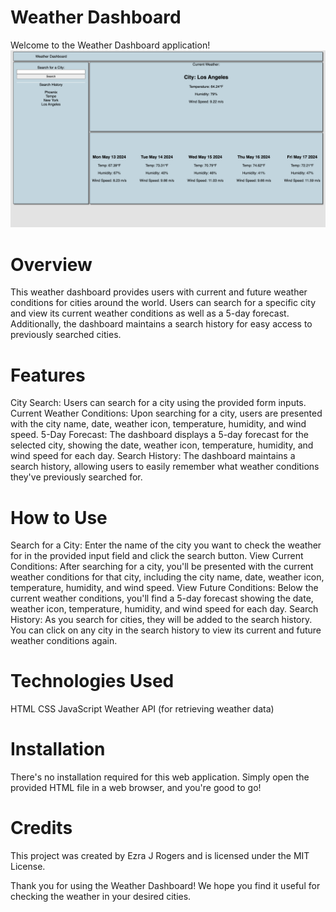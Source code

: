 # Weather Dashboard
Welcome to the Weather Dashboard application!
![Weather Dashboard](/assets/weather-api.png)

# Overview
This weather dashboard provides users with current and future weather conditions for cities around the world. Users can search for a specific city and view its current weather conditions as well as a 5-day forecast. Additionally, the dashboard maintains a search history for easy access to previously searched cities.

# Features
City Search: Users can search for a city using the provided form inputs.
Current Weather Conditions: Upon searching for a city, users are presented with the city name, date, weather icon, temperature, humidity, and wind speed.
5-Day Forecast: The dashboard displays a 5-day forecast for the selected city, showing the date, weather icon, temperature, humidity, and wind speed for each day.
Search History: The dashboard maintains a search history, allowing users to easily remember what weather conditions they've previously searched for.

# How to Use
Search for a City: Enter the name of the city you want to check the weather for in the provided input field and click the search button.
View Current Conditions: After searching for a city, you'll be presented with the current weather conditions for that city, including the city name, date, weather icon, temperature, humidity, and wind speed.
View Future Conditions: Below the current weather conditions, you'll find a 5-day forecast showing the date, weather icon, temperature, humidity, and wind speed for each day.
Search History: As you search for cities, they will be added to the search history. You can click on any city in the search history to view its current and future weather conditions again.

# Technologies Used
HTML
CSS
JavaScript
Weather API (for retrieving weather data)

# Installation
There's no installation required for this web application. Simply open the provided HTML file in a web browser, and you're good to go!


# Credits
This project was created by Ezra J Rogers and is licensed under the MIT License.

Thank you for using the Weather Dashboard! We hope you find it useful for checking the weather in your desired cities.